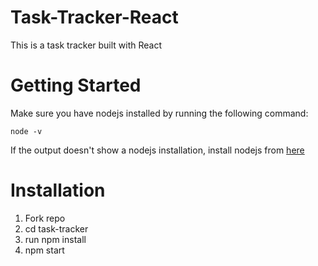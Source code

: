 # Task-Tracker-React
This is a task tracker built with React
# Getting Started
Make sure you have nodejs installed by running the following command:
```
node -v 
```
If the output doesn't show a nodejs installation, install nodejs from [here](https://nodejs.org/en)
# Installation
1. Fork repo
2. cd task-tracker
3. run npm install
4. npm start
